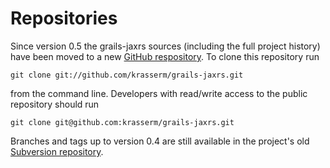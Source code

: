 # Repositories #

Since version 0.5 the grails-jaxrs sources (including the full project history) have been moved to a new [GitHub respository](http://github.com/krasserm/grails-jaxrs). To clone this repository run

```
git clone git://github.com/krasserm/grails-jaxrs.git
```

from the command line. Developers with read/write access to the public repository should run

```
git clone git@github.com:krasserm/grails-jaxrs.git
```

Branches and tags up to version 0.4 are still available in the project's old [Subversion repository](http://code.google.com/p/grails-jaxrs/source/browse/).